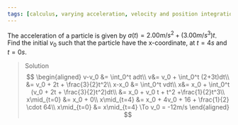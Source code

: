 ```yaml
---
tags: [calculus, varying acceleration, velocity and position integration]
---
```


The acceleration of a particle is given by $a(t) = 2.00m/s^2 + (3.00m/s^3) t$. Find the initial $v_{0}$ such that the particle have the x-coordinate, at $t=4s$ and $t=0s$.
>Solution
$$
\begin{aligned}
v-v_0 &= \int_0^t adt\\
v&= v_0 + \int_0^t (2+3t)dt\\
&= v_0 + 2t + \frac{3}{2}t^2\\
x-x_0 &= \int_0^t vdt\\
x&= x_0 + \int_0^t (v_0 + 2t + \frac{3}{2}t^2)dt\\
&= x_0 + v_0 t + t^2 +\frac{1}{2}t^3\\
x\mid_{t=0} &= x_0 + 0\\
x\mid_{t=4} &= x_0 + 4v_0 + 16 + \frac{1}{2} \cdot 64\\
x\mid_{t=0} &= x\mid_{t=4} \To v_0 = -12m/s
\end{aligned}
$$
